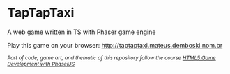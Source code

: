 # TapTapTaxi
A web game written in TS with Phaser game engine  

Play this game on your browser: http://taptaptaxi.mateus.demboski.nom.br 

<sub>_Part of code, game art, and thematic of this repository follow the course [HTML5 Game Development with PhaserJS](http://codecaptain.teachable.com/courses/html5-game-development-with-phaserjs)_<sub>

